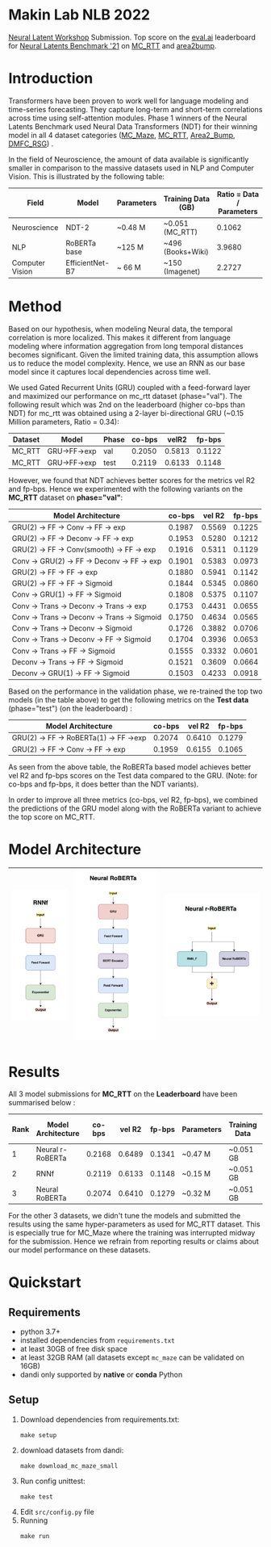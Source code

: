 # Makin Lab NLB 2022
[Neural Latent Workshop](https://neurallatents.github.io/) Submission. Top score on the [eval.ai](https://eval.ai/) leaderboard for [Neural Latents Benchmark '21](https://eval.ai/web/challenges/challenge-page/1256/overview) on [MC_RTT](https://eval.ai/web/challenges/challenge-page/1256/leaderboard/3187) and [area2bump](https://eval.ai/web/challenges/challenge-page/1256/leaderboard/3186).

# Introduction

Transformers have been proven to work well for language modeling and time-series forecasting. They capture long-term and short-term correlations across time using self-attention modules. Phase 1  winners of the Neural Latents Benchmark used Neural Data Transformers (NDT) for their winning model in all 4 dataset categories ([MC_Maze](https://github.com/neurallatents/neurallatents.github.io/blob/master/notebooks/mc_maze.ipynb), [MC_RTT](https://github.com/neurallatents/neurallatents.github.io/blob/master/notebooks/mc_rtt.ipynb), [Area2_Bump](https://github.com/neurallatents/neurallatents.github.io/blob/master/notebooks/area2_bump.ipynb), [DMFC_RSG](https://github.com/neurallatents/neurallatents.github.io/blob/master/notebooks/dmfc_rsg.ipynb)) . 

In the field of Neuroscience, the amount of data available is significantly smaller in comparison to the massive datasets used in NLP and Computer Vision. This is illustrated by the following table:

<!-- | Field           | Model            | Parameters    | Training Data | Ratio = Data / Parameters |
|-----------------|------------------|---------------|---------------|---------------------------|
| Neuroscience    | Neural r-RoBERTa | ~0.47 Million | ~51 MB        | 0.1085                    |
| NLP             | RoBERTa base     | ~125 Million  | ~160 GB       | 1.2800                    |
| Computer Vision | EfficientNet-B7  | ~ 66 Million  | ~150 GB       | 2.2727                    | -->

| Field           | Model           | Parameters | Training Data (GB)  | Ratio = Data / Parameters |
|-----------------|-----------------|------------|---------------------|---------------------------|
| Neuroscience    | NDT-2           | ~0.48 M    | ~0.051 (MC_RTT)     | 0.1062                    |
| NLP             | RoBERTa base    | ~125  M    | ~496   (Books+Wiki) | 3.9680                    |
| Computer Vision | EfficientNet-B7 | ~ 66  M    | ~150   (Imagenet)   | 2.2727                    |


# Method

Based on our hypothesis, when modeling Neural data, the temporal correlation is more localized. This makes it different from language modeling where information aggregation from long temporal distances becomes significant. Given the limited training data, this assumption allows us to reduce the model complexity. Hence, we use an RNN as our base model since it captures local dependencies across time well. 

We used Gated Recurrent Units (GRU) coupled with a feed-forward layer and maximized our performance on mc_rtt dataset (phase="val"). The following result which was 2nd on the leaderboard (higher co-bps than NDT) for mc_rtt was obtained using a 2-layer bi-directional GRU (~0.15 Million parameters, Ratio = 0.34):

| Dataset | Model        | Phase | co-bps | velR2  | fp-bps |
|---------|--------------|-------|--------|--------|--------|
| MC_RTT  | GRU->FF->exp | val   | 0.2050 | 0.5813 | 0.1122 |
| MC_RTT  | GRU->FF->exp | test  | 0.2119 | 0.6133 | 0.1148 |

However, we found that NDT achieves better scores for the metrics vel R2 and fp-bps. Hence we experimented with the following variants on the **MC_RTT** dataset on **phase="val"**:


| Model Architecture                          | co-bps | vel R2 | fp-bps |
| ------------------------------------------- | ------ | ------ | ------ |
| GRU(2) -> FF -> Conv -> FF -> exp           | 0.1987 | 0.5569 | 0.1225 |
| GRU(2) -> FF -> Deconv -> FF -> exp         | 0.1953 | 0.5280 | 0.1212 |
| GRU(2) -> FF -> Conv(smooth) -> FF -> exp   | 0.1916 | 0.5311 | 0.1129 |
| Conv -> GRU(2) -> FF -> Deconv -> FF -> exp | 0.1901 | 0.5383 | 0.0973 |
| GRU(2) -> FF -> FF -> exp                   | 0.1880 | 0.5941 | 0.1142 |
| GRU(2) -> FF -> FF -> Sigmoid               | 0.1844 | 0.5345 | 0.0860 |
| Conv -> GRU(1) -> FF -> Sigmoid             | 0.1808 | 0.5375 | 0.1107 |
| Conv -> Trans -> Deconv -> Trans -> exp     | 0.1753 | 0.4431 | 0.0655 |
| Conv -> Trans -> Deconv -> Trans -> Sigmoid | 0.1750 | 0.4634 | 0.0565 |
| Conv -> Trans -> Deconv -> Sigmoid          | 0.1726 | 0.3882 | 0.0706 |
| Conv -> Trans -> Deconv -> FF -> Sigmoid    | 0.1704 | 0.3936 | 0.0653 |
| Conv -> Trans -> FF -> Sigmoid              | 0.1555 | 0.3332 | 0.0601 |
| Deconv -> Trans -> FF -> Sigmoid            | 0.1521 | 0.3609 | 0.0664 |
| Deconv -> GRU(1) -> FF -> Sigmoid           | 0.1503 | 0.4233 | 0.0918 |

Based on the performance in the validation phase, we re-trained the top two models (in the table above) to get the following metrics on the **Test data** (phase="test") (on the leaderboard) :

| Model Architecture                     | co-bps | vel R2 | fp-bps |
| -------------------------------------- | ------ | ------ | ------ |
| GRU(2) -> FF -> RoBERTa(1) -> FF ->exp | 0.2074 | 0.6410 | 0.1279 |
| GRU(2) -> FF -> Conv -> FF -> exp      | 0.1959 | 0.6155 | 0.1065 |

As seen from the above table, the RoBERTa based model achieves better vel R2 and fp-bps scores on the Test data compared to the GRU. (Note: for co-bps and fp-bps, it does better than the NDT variants).

In order to improve all three metrics (co-bps, vel R2, fp-bps), we combined the predictions of the GRU model along with the RoBERTa variant to achieve the top score on MC_RTT. 

# Model Architecture
| ![RNNf](/images/RNNf.png)  |  ![Neural_RoBERTa](/images/Neural_RoBERTa.png) |  ![Neural_r_RoBERTa](/images/Neural_r_RoBERTa.png) |
|---|---|---|



# Results
All 3 model submissions for **MC_RTT** on the **Leaderboard** have been summarised below :

| Rank | Model Architecture | co-bps | vel R2 | fp-bps | Parameters | Training Data | Ratio = Data / Parameters |
| ---- | ------------------ | ------ | ------ | ------ | ---------- | ------------- | ------------------------- |
| 1    | Neural r-RoBERTa   | 0.2168 | 0.6489 | 0.1341 | ~0.47 M    | ~0.051 GB     | 0.1085                    |
| 2    | RNNf               | 0.2119 | 0.6133 | 0.1148 | ~0.15 M    | ~0.051 GB     | 0.3400                    |
| 3    | Neural RoBERTa     | 0.2074 | 0.6410 | 0.1279 | ~0.32 M    | ~0.051 GB     | 0.1594                    |

For the other 3 datasets, we didn't tune the models and submitted the results using the same hyper-parameters as used for MC_RTT dataset. This is especially true for MC_Maze where the training was interrupted midway for the submission. Hence we refrain from reporting results or claims about our model performance on these datasets.


# Quickstart

## Requirements
   * python 3.7+
   * installed dependencies from `requirements.txt` 
   * at least 30GB of free disk space
   * at least 32GB RAM (all datasets except `mc_maze` can be validated on 16GB)
   * dandi only supported by **native** or **conda** Python

## Setup

1. Download dependencies from requirements.txt:
   ```
   make setup
   ```
2. download datasets from dandi:
    ```
    make download_mc_maze_small 
    ```
3. Run config unittest:
    ```
    make test
    ```
4. Edit `src/config.py` file
5. Running 
   ```
   make run
   ```
  
